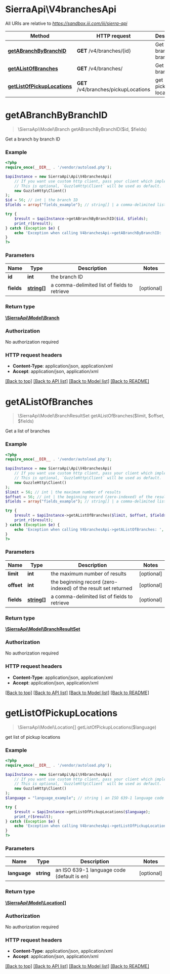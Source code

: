 # SierraApi\V4branchesApi

All URIs are relative to *https://sandbox.iii.com/iii/sierra-api*

Method | HTTP request | Description
------------- | ------------- | -------------
[**getABranchByBranchID**](V4branchesApi.md#getABranchByBranchID) | **GET** /v4/branches/{id} | Get a branch by branch ID
[**getAListOfBranches**](V4branchesApi.md#getAListOfBranches) | **GET** /v4/branches/ | Get a list of branches
[**getListOfPickupLocations**](V4branchesApi.md#getListOfPickupLocations) | **GET** /v4/branches/pickupLocations | get list of pickup locations


# **getABranchByBranchID**
> \SierraApi\Model\Branch getABranchByBranchID($id, $fields)

Get a branch by branch ID



### Example
```php
<?php
require_once(__DIR__ . '/vendor/autoload.php');

$apiInstance = new SierraApi\Api\V4branchesApi(
    // If you want use custom http client, pass your client which implements `GuzzleHttp\ClientInterface`.
    // This is optional, `GuzzleHttp\Client` will be used as default.
    new GuzzleHttp\Client()
);
$id = 56; // int | the branch ID
$fields = array("fields_example"); // string[] | a comma-delimited list of fields to retrieve

try {
    $result = $apiInstance->getABranchByBranchID($id, $fields);
    print_r($result);
} catch (Exception $e) {
    echo 'Exception when calling V4branchesApi->getABranchByBranchID: ', $e->getMessage(), PHP_EOL;
}
?>
```

### Parameters

Name | Type | Description  | Notes
------------- | ------------- | ------------- | -------------
 **id** | **int**| the branch ID |
 **fields** | [**string[]**](../Model/string.md)| a comma-delimited list of fields to retrieve | [optional]

### Return type

[**\SierraApi\Model\Branch**](../Model/Branch.md)

### Authorization

No authorization required

### HTTP request headers

 - **Content-Type**: application/json, application/xml
 - **Accept**: application/json, application/xml

[[Back to top]](#) [[Back to API list]](../../README.md#documentation-for-api-endpoints) [[Back to Model list]](../../README.md#documentation-for-models) [[Back to README]](../../README.md)

# **getAListOfBranches**
> \SierraApi\Model\BranchResultSet getAListOfBranches($limit, $offset, $fields)

Get a list of branches



### Example
```php
<?php
require_once(__DIR__ . '/vendor/autoload.php');

$apiInstance = new SierraApi\Api\V4branchesApi(
    // If you want use custom http client, pass your client which implements `GuzzleHttp\ClientInterface`.
    // This is optional, `GuzzleHttp\Client` will be used as default.
    new GuzzleHttp\Client()
);
$limit = 56; // int | the maximum number of results
$offset = 56; // int | the beginning record (zero-indexed) of the result set returned
$fields = array("fields_example"); // string[] | a comma-delimited list of fields to retrieve

try {
    $result = $apiInstance->getAListOfBranches($limit, $offset, $fields);
    print_r($result);
} catch (Exception $e) {
    echo 'Exception when calling V4branchesApi->getAListOfBranches: ', $e->getMessage(), PHP_EOL;
}
?>
```

### Parameters

Name | Type | Description  | Notes
------------- | ------------- | ------------- | -------------
 **limit** | **int**| the maximum number of results | [optional]
 **offset** | **int**| the beginning record (zero-indexed) of the result set returned | [optional]
 **fields** | [**string[]**](../Model/string.md)| a comma-delimited list of fields to retrieve | [optional]

### Return type

[**\SierraApi\Model\BranchResultSet**](../Model/BranchResultSet.md)

### Authorization

No authorization required

### HTTP request headers

 - **Content-Type**: application/json, application/xml
 - **Accept**: application/json, application/xml

[[Back to top]](#) [[Back to API list]](../../README.md#documentation-for-api-endpoints) [[Back to Model list]](../../README.md#documentation-for-models) [[Back to README]](../../README.md)

# **getListOfPickupLocations**
> \SierraApi\Model\Location[] getListOfPickupLocations($language)

get list of pickup locations



### Example
```php
<?php
require_once(__DIR__ . '/vendor/autoload.php');

$apiInstance = new SierraApi\Api\V4branchesApi(
    // If you want use custom http client, pass your client which implements `GuzzleHttp\ClientInterface`.
    // This is optional, `GuzzleHttp\Client` will be used as default.
    new GuzzleHttp\Client()
);
$language = "language_example"; // string | an ISO 639-1 language code (default is en)

try {
    $result = $apiInstance->getListOfPickupLocations($language);
    print_r($result);
} catch (Exception $e) {
    echo 'Exception when calling V4branchesApi->getListOfPickupLocations: ', $e->getMessage(), PHP_EOL;
}
?>
```

### Parameters

Name | Type | Description  | Notes
------------- | ------------- | ------------- | -------------
 **language** | **string**| an ISO 639-1 language code (default is en) | [optional]

### Return type

[**\SierraApi\Model\Location[]**](../Model/Location.md)

### Authorization

No authorization required

### HTTP request headers

 - **Content-Type**: application/json, application/xml
 - **Accept**: application/json, application/xml

[[Back to top]](#) [[Back to API list]](../../README.md#documentation-for-api-endpoints) [[Back to Model list]](../../README.md#documentation-for-models) [[Back to README]](../../README.md)

